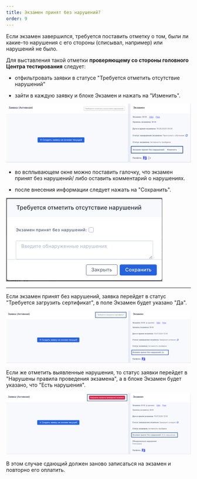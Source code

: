 ```yaml
---
title: Экзамен принят без нарушений?
order: 9
---
```


Если экзамен завершился, требуется поставить отметку о том, были ли какие-то нарушения с его стороны (списывал, например) или нарушений не было.

Для выставления такой отметки **проверяющему со стороны головного Центра тестирования** следует:

-  отфильтровать заявки в статусе "Требуется отметить отсутствие нарушений"

-  зайти в каждую заявку и  блоке Экзамен и нажать на "Изменить".

![](<../.gitbook/assets/image (106).png>)

-  во всплывающем окне можно поставить галочку, что экзамен принят без нарушений/ либо оставить комментарий о нарушениях.

-  после внесения информации следует нажать на "Сохранить".

![](<../.gitbook/assets/image (107).png>)

---

Если экзамен принят без нарушений, заявка перейдет в статус "Требуется загрузить сертификат", в поле Экзамен будет указано "Да".

![](<../.gitbook/assets/image (105).png>)

Если же отметить выявленные нарушения, то статус заявки перейдет в "Нарушены правила проведения экзамена", а в блоке Экзамен будет указано, что "Есть нарушения".

![](<../.gitbook/assets/image (104).png>)

В этом случае сдающий должен заново записаться на экзамен и повторно его оплатить.